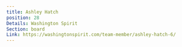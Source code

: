 ```yaml
---
title: Ashley Hatch
position: 28
Details: Washington Spirit
Section: board
Link: https://washingtonspirit.com/team-member/ashley-hatch-6/
---
```


